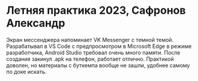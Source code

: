 # Летняя практика 2023, Сафронов Александр

Экран мессенджера напоминает VK Messenger с темной темой. Разрабатывал в VS Code с предпросмотром в Microsoft Edge в режиме разработчика, Android Studio требовал очень много памяти. После создания закинул .apk на телефон, работает отлично. Практикой доволен, но материалы с буткемпа вообще не зашли, удобнее самому по доке искать.
